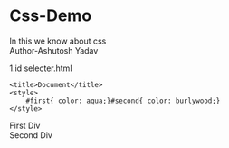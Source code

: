 # Css-Demo
In this we know about css
<br>
Author-Ashutosh Yadav

1.id selecter.html

<!DOCTYPE html>
<html lang="en">
<head>
    
    <title>Document</title>
    <style>
        #first{ color: aqua;}#second{ color: burlywood;}
    </style>

</head>
<body>
    <div id="first">First Div</div>
    <div id="second">Second Div</div>
    
</body>
</html>

